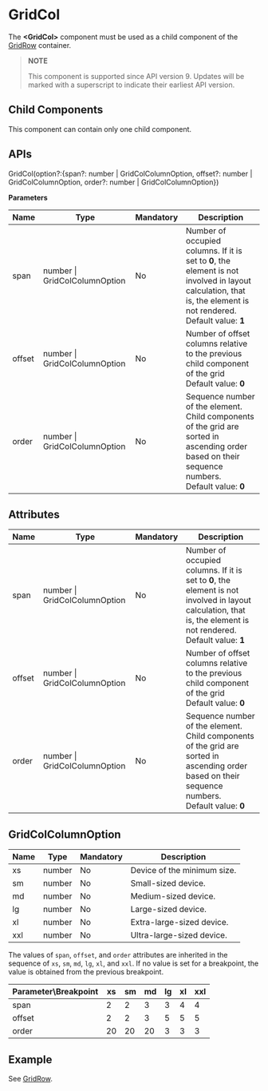 # GridCol

The **\<GridCol>** component must be used as a child component of the [GridRow](ts-container-gridrow.md) container.

>  **NOTE**
>
> This component is supported since API version 9. Updates will be marked with a superscript to indicate their earliest API version. 

## Child Components

This component can contain only one child component.
## APIs

GridCol(option?:{span?: number | GridColColumnOption, offset?: number | GridColColumnOption, order?: number | GridColColumnOption})

**Parameters**

| Name| Type                         | Mandatory| Description                                                        |
| ------ | ----------------------------- | ---- | ------------------------------------------------------------ |
| span   | number \| GridColColumnOption | No  | Number of occupied columns. If it is set to **0**, the element is not involved in layout calculation, that is, the element is not rendered.<br>Default value: **1**|
| offset | number \| GridColColumnOption | No  | Number of offset columns relative to the previous child component of the grid<br>Default value: **0**          |
| order  | number \| GridColColumnOption | No  | Sequence number of the element. Child components of the grid are sorted in ascending order based on their sequence numbers.<br>Default value: **0**|

## Attributes

| Name| Type                         | Mandatory| Description                                                        |
| ------ | ----------------------------- | ---- | ------------------------------------------------------------ |
| span   | number \| GridColColumnOption | No  | Number of occupied columns. If it is set to **0**, the element is not involved in layout calculation, that is, the element is not rendered.<br>Default value: **1**|
| offset | number \| GridColColumnOption | No  | Number of offset columns relative to the previous child component of the grid<br>Default value: **0**          |
| order  | number \| GridColColumnOption | No  | Sequence number of the element. Child components of the grid are sorted in ascending order based on their sequence numbers.<br>Default value: **0**|

## GridColColumnOption

| Name  | Type  | Mandatory  | Description                                    |
| ----- | ------ | ---- | ---------------------------------------- |
| xs  | number | No   | Device of the minimum size.   |
| sm  | number | No   | Small-sized device.     |
| md  | number | No   | Medium-sized device.   |
| lg  | number | No   | Large-sized device.     |
| xl  | number | No   | Extra-large-sized device.   |
| xxl | number | No   | Ultra-large-sized device. |

The values of `span`, `offset`, and `order` attributes are inherited in the sequence of `xs`, `sm`, `md`, `lg`, `xl`, and `xxl`. If no value is set for a breakpoint, the value is obtained from the previous breakpoint.

|Parameter\Breakpoint|xs|sm|md|lg|xl|xxl|
|---|---|---|---|---|---|---|
|span   |2  |2  |3  |3  |4  |4  |
|offset |2  |2  |3  |5  |5  |5  |
|order  |20 |20 |20 |3  |3  |3  |

## Example
See [GridRow](ts-container-gridrow.md#example).
